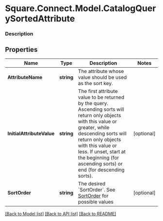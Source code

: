 # Square.Connect.Model.CatalogQuerySortedAttribute

### Description



## Properties

Name | Type | Description | Notes
------------ | ------------- | ------------- | -------------
**AttributeName** | **string** | The attribute whose value should be used as the sort key. | 
**InitialAttributeValue** | **string** | The first attribute value to be returned by the query. Ascending sorts will return only objects with this value or greater, while descending sorts will return only objects with this value or less. If unset, start at the beginning (for ascending sorts) or end (for descending sorts). | [optional] 
**SortOrder** | **string** | The desired &#x60;SortOrder&#x60;. See [SortOrder](#type-sortorder) for possible values | [optional] 



[[Back to Model list]](../README.md#documentation-for-models) [[Back to API list]](../README.md#documentation-for-api-endpoints) [[Back to README]](../README.md)

